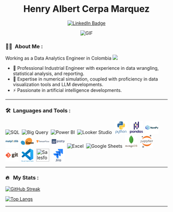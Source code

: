 <h1 align="center">Henry Albert Cerpa Marquez</h1>
<p align="center"><a href="https://www.linkedin.com/in/henrycerpam"><img src="https://img.shields.io/badge/LinkedIn-blue?style=for-the-badge&logo=linkedin&logoColor=white" alt="LinkedIn Badge"></a>
<p align="center">
    <img src="https://github.com/henrycerpam/data/blob/main/giphy.gif" alt="GIF" style="max-width: 100%; height: auto;">
</p>

### :woman_technologist: &nbsp;About Me :

Working as a Data Analytics Engineer in Colombia <img src="https://upload.wikimedia.org/wikipedia/commons/thumb/2/21/Flag_of_Colombia.svg/800px-Flag_of_Colombia.svg.png" width="20">

- 🔭 Professional Industrial Engineer with experience in data wrangling, statistical analysis, and reporting.
- 🌱 Expertise in numerical simulation, coupled with proficiency in data visualization tools and LLM developments.
- ⚡ Passionate in artificial intelligence developments.

---

### 🛠 &nbsp;Languages and Tools :

<p>
    <img src="https://www.svgrepo.com/show/331760/sql-database-generic.svg" title="SQL"  alt="SQL" width="40" height="40"/>&nbsp;
    <img src="https://cdn.worldvectorlogo.com/logos/google-bigquery-logo-1.svg" title="Big Query"  alt="Big Query" width="40" height="40"/>&nbsp;
    <img src="https://upload.wikimedia.org/wikipedia/commons/thumb/c/cf/New_Power_BI_Logo.svg/1200px-New_Power_BI_Logo.svg.png" title="Power BI"  alt="Power BI" width="40" height="40"/>&nbsp;
    <img src="https://www.svgrepo.com/show/375454/looker.svg" title="Looker Studio"  alt="Looker Studio" width="40" height="40"/>&nbsp;
    <img src="https://github.com/devicons/devicon/blob/master/icons/python/python-original-wordmark.svg" title="Python" **alt="Python" width="40" height="40"/>&nbsp;
    <img src="https://github.com/devicons/devicon/blob/master/icons/pandas/pandas-original-wordmark.svg" title="Pandas"  alt="Pandas" width="40" height="40"/>&nbsp;
    <img src="https://github.com/devicons/devicon/blob/master/icons/numpy/numpy-original-wordmark.svg" title="Numpy"  alt="Numpy" width="40" height="40"/>&nbsp;
    <img src="https://github.com/devicons/devicon/blob/master/icons/matplotlib/matplotlib-original-wordmark.svg" title="Matplotlib"  alt="Matplotlib" width="40" height="40"/>&nbsp;
    <img src="https://github.com/devicons/devicon/blob/master/icons/scikitlearn/scikitlearn-original.svg" title="Scikit-Learn"  alt="Scikit-Learn" width="40" height="40"/>&nbsp;
    <img src="https://github.com/devicons/devicon/blob/master/icons/tensorflow/tensorflow-original-wordmark.svg" title="Tensor Flow"  alt="Tensor Flow" width="40" height="40"/>&nbsp;
    <img src="https://github.com/devicons/devicon/blob/master/icons/plotly/plotly-original-wordmark.svg" title="Plotly"  alt="Plotly" width="40" height="40"/>&nbsp;
    <img src="https://upload.wikimedia.org/wikipedia/commons/thumb/7/73/Microsoft_Excel_2013-2019_logo.svg/1200px-Microsoft_Excel_2013-2019_logo.svg.png" title="Excel"  alt="Excel" width="40" height="40"/>&nbsp;
    <img src="https://toppng.com/uploads/preview/google-sheets-logo-11609363206tkmkcmlnld.png" title="Google Sheets"  alt="Google Sheets" width="40" height="40"/>&nbsp;
    <img src="https://github.com/devicons/devicon/blob/master/icons/mongodb/mongodb-original-wordmark.svg" title="Mongo DB"  alt="Mongo DB" width="40" height="40"/>&nbsp;
    <img src="https://github.com/devicons/devicon/blob/master/icons/jupyter/jupyter-original-wordmark.svg" title="Jupiter Notebook"  alt="Jupiter Notebook" width="40" height="40"/>&nbsp;
    <img src="https://github.com/devicons/devicon/blob/master/icons/git/git-original-wordmark.svg" title="Git" **alt="Git" width="40" height="40"/>&nbsp;
    <img src="https://github.com/devicons/devicon/blob/master/icons/vscode/vscode-original-wordmark.svg" title="Visual Studio Code" **alt="Visual Studio Code" width="40" height="40"/>&nbsp;
    <img src="https://upload.wikimedia.org/wikipedia/commons/thumb/f/f9/Salesforce.com_logo.svg/1280px-Salesforce.com_logo.svg.png" title="Salesforce" **alt="Salesforce" width="40" height="40"/>&nbsp;
    <img src="https://github.com/devicons/devicon/blob/master/icons/jira/jira-original-wordmark.svg" title="Jira" **alt="Jira" width="40" height="40"/>&nbsp;
</p>

---

### 🔥 &nbsp; My Stats :
[![GitHub Streak](http://github-readme-streak-stats.herokuapp.com?user=henrycerpam&theme=dark&background=000000)](https://git.io/streak-stats)

[![Top Langs](https://github-readme-stats.vercel.app/api/top-langs/?username=henrycerpam&layout=compact&theme=vision-friendly-dark)](https://github.com/anuraghazra/github-readme-stats)

---


